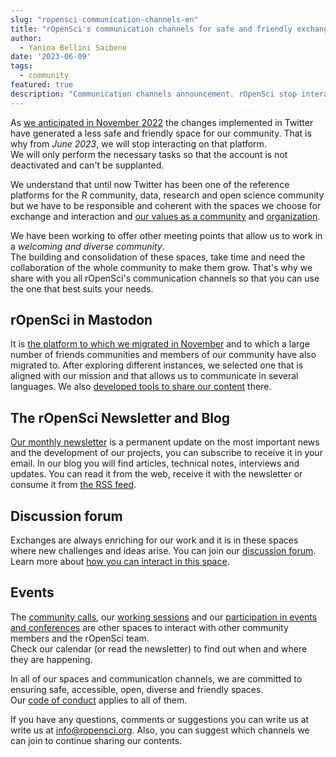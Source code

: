 ```yaml
---
slug: "ropensci-communication-channels-en"
title: "rOpenSci's communication channels for safe and friendly exchange"
author:
  - Yanina Bellini Saibene
date: '2023-06-09'
tags:
  - community
featured: true
description: "Communication channels announcement. rOpenSci stop interacting on Twitter."
---
```


As [we anticipated in November 2022](/en/blog/2022/11/16/mastodon-en) the changes implemented in Twitter have generated a less safe and friendly space for our community.  That is why from _June 2023_, we will stop interacting on that platform.  
We will only perform the necessary tasks so that the account is not deactivated and can't be supplanted.

We understand that until now Twitter has been one of the reference platforms for the R community, data, research and open science community but we have to be responsible and 
coherent with the spaces we choose for exchange and interaction and [our values as a community](/en/code-of-conduct/) and [organization](/about/).

We have been working to offer other meeting points that allow us to work in a _welcoming and diverse community_.  
The building and consolidation of these spaces, take time and need the collaboration of the whole community to make them grow. 
That's why we share with you all rOpenSci's communication channels so that you can use the one that best suits your needs.

## rOpenSci in Mastodon

It is [the platform to which we migrated in November](https://hachyderm.io/@rOpenSci) and to which a large number of friends communities and members of our community have also migrated to. 
After exploring different instances, we selected one that is aligned with our mission and that allows us to communicate in several languages. We also [developed tools to share our content](/blog/2023/05/17/scheduling-mastodon/) there. 

## The rOpenSci Newsletter and Blog

[Our monthly newsletter](/news/) is a permanent update on the most important news and the development of our projects, you can subscribe to receive it in your email. 
In our blog you will find articles, technical notes, interviews and updates. 
You can read it from the web, receive it with the newsletter or consume it from [the RSS feed](/rbloggers/index.xml).

## Discussion forum 

Exchanges are always enriching for our work and it is in these spaces where new challenges and ideas arise. You can join our [discussion forum](https://discuss.ropensci.org/). Learn more about [how you can interact in this space](/blog/2022/01/11/ropensci-forum/). 

## Events

The [community calls](/commcalls/), our [working sessions](/events/) and our [participation in events and conferences](/talks/) are other spaces to interact with other community members and the rOpenSci team.  
Check our calendar (or read the newsletter) to find out when and where they are happening. 

In all of our spaces and communication channels, we are committed to ensuring safe, accessible, open, diverse and friendly spaces.  
Our [code of conduct](https://ropensci.org/code-of-conduct/) applies to all of them.


If you have any questions, comments or suggestions you can write us at write us at info@ropensci.org. Also, you can suggest which channels we can join to continue sharing our contents. 